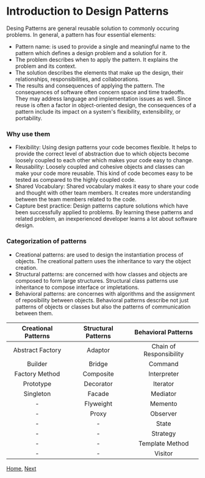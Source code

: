 # Introduction to Design Patterns

Desing Patterns are general reusable solution to commonly occuring problems.
In general, a pattern has four essential elements:
* Pattern name: is used to provide a single and meaningful name to the pattern which defines a design problem and a solution for it.
* The problem describes when to apply the pattern. It explains the problem and its context.
* The solution describes the elements that make up the design, their relationships, responsibilities, and collaborations.
* The results and consequences of applying the pattern. The consequences of software often concern space and time tradeoffs. 
    They may address language and implementation issues as well. Since reuse is often a factor in object-oriented design,
    the consequences of a pattern include its impact on a system's flexibility, extensibility, or portability.
    
### Why use them
* Flexibility: Using design patterns your code becomes flexible. It helps to provide the correct
    level of abstraction due to which objects become loosely coupled to each other which makes your code easy to change.
* Reusability: Loosely coupled and cohesive objects and classes can make your code more reusable. 
    This kind of code becomes easy to be tested as compared to the highly coupled code.
* Shared Vocabulary: Shared vocabulary makes it easy to share your code and thought with other team members. 
    It creates more understanding between the team members related to the code.
* Capture best practice: Design patterns capture solutions which have been successfully applied to problems. 
    By learning these patterns and related problem, an inexperienced developer learns a lot about software design.

### Categorization of patterns
* Creational patterns: are used to design the instantiation process of objects. 
    The creational pattern uses the inheritance to vary the object creation.
* Structural patterns: are concerned with how classes and objects are composed to form large structures. 
    Structural class patterns use inheritance to compose interface or impletations.
* Behavioral patterns: are concernes with algorithms and the assignment of reposibility between objects.
    Behavioral patterns describe not just patterns of objects or classes but also the patterns of communication between them.
    
|Creational Patterns|Structural Patterns|Behavioral Patterns|
|:-----------------:|:-----------------:|:-----------------:|
|Abstract Factory|Adaptor|Chain of Responsibility|
|Builder|Bridge|Command|
|Factory Method|Composite|Interpreter|
|Prototype|Decorator|Iterator|
|Singleton|Facade|Mediator|
|-|Flyweight|Memento|
|-|Proxy|Observer|
|-|-|State|
|-|-|Strategy|
|-|-|Template Method|
|-|-|Visitor|

[Home](README.md), [Next](2-adapter.md)